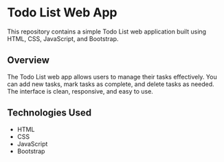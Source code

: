 # Todo List Web App
This repository contains a simple Todo List web application built using HTML, CSS, JavaScript, and Bootstrap.

## Overview
The Todo List web app allows users to manage their tasks effectively. You can add new tasks, mark tasks as complete, and delete tasks as needed. The interface is clean, responsive, and easy to use.

## Technologies Used
* HTML
* CSS
* JavaScript
* Bootstrap
